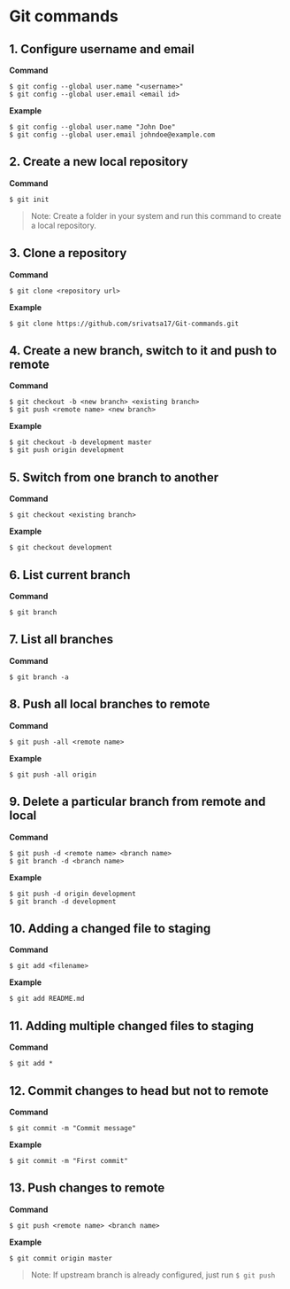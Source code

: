 # Git commands
## 1. Configure username and email
**Command**
```
$ git config --global user.name "<username>"
$ git config --global user.email <email id>
```
**Example**
```
$ git config --global user.name "John Doe"
$ git config --global user.email johndoe@example.com
```
## 2. Create a new local repository
**Command**
```
$ git init
```
> Note: Create a folder in your system and run this command to create a local repository.

## 3. Clone a repository
**Command**
```
$ git clone <repository url>
```
**Example**
```
$ git clone https://github.com/srivatsa17/Git-commands.git
```
## 4. Create a new branch, switch to it and push to remote
**Command**
```
$ git checkout -b <new branch> <existing branch>
$ git push <remote name> <new branch>
```
**Example**
```
$ git checkout -b development master
$ git push origin development
```
## 5. Switch from one branch to another
**Command**
```
$ git checkout <existing branch>
```
**Example**
```
$ git checkout development
```
## 6. List current branch
**Command**
```
$ git branch
```
## 7. List all branches
**Command**
```
$ git branch -a
```
## 8. Push all local branches to remote
**Command**
```
$ git push -all <remote name>
```
**Example**
```
$ git push -all origin 
```
## 9. Delete a particular branch from remote and local
**Command**
```
$ git push -d <remote name> <branch name>
$ git branch -d <branch name>
```
**Example**
```
$ git push -d origin development
$ git branch -d development
```
## 10. Adding a changed file to staging
**Command**
```
$ git add <filename>
```
**Example**
```
$ git add README.md
```
## 11. Adding multiple changed files to staging
**Command**
```
$ git add *
```
## 12. Commit changes to head but not to remote
**Command**
```
$ git commit -m "Commit message"
```
**Example**
```
$ git commit -m "First commit"
```
## 13. Push changes to remote
**Command**
```
$ git push <remote name> <branch name>
```
**Example**
```
$ git commit origin master
```
> Note: If upstream branch is already configured, just run `$ git push`

